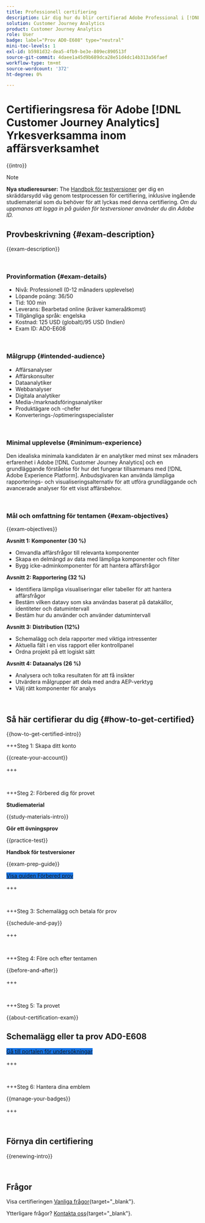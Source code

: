 ```yaml
---
title: Professionell certifiering
description: Lär dig hur du blir certifierad Adobe Professional i [!DNL Customer Journey Analytics]
solution: Customer Journey Analytics
product: Customer Journey Analytics
role: User
badge: label="Prov AD0-E608" type="neutral"
mini-toc-levels: 1
exl-id: b5981d32-dea5-4fb9-be3e-809ec890513f
source-git-commit: 4daee1a45d9b689dca28e51d4dc14b313a56faef
workflow-type: tm+mt
source-wordcount: '372'
ht-degree: 0%

---
```


# Certifieringsresa för Adobe [!DNL Customer Journey Analytics] Yrkesverksamma inom affärsverksamhet

{{intro}}

>[!NOTE]
>
>**Nya studieresurser:** The [Handbok för testversioner](https://app.rockinfo.com/courses/playScorm/375) ger dig en skräddarsydd väg genom testprocessen för certifiering, inklusive ingående studiematerial som du behöver för att lyckas med denna certifiering. _Om du uppmanas att logga in på guiden för testversioner använder du din Adobe ID._

## Provbeskrivning {#exam-description}

{{exam-description}}

<br>

### Provinformation {#exam-details}

* Nivå: Professionell (0-12 månaders upplevelse)
* Löpande poäng: 36/50
* Tid: 100 min
* Leverans: Bearbetad online (kräver kameraåtkomst)
* Tillgängliga språk: engelska
* Kostnad: 125 USD (globalt)/95 USD (Indien)
* Exam ID: AD0-E608

<br>

### Målgrupp {#intended-audience}

* Affärsanalyser
* Affärskonsulter
* Dataanalytiker
* Webbanalyser
* Digitala analytiker
* Media-/marknadsföringsanalytiker
* Produktägare och -chefer
* Konverterings-/optimeringsspecialister

<br>

### Minimal upplevelse {#minimum-experience}

Den idealiska minimala kandidaten är en analytiker med minst sex månaders erfarenhet i Adobe [!DNL Customer Journey Analytics] och en grundläggande förståelse för hur det fungerar tillsammans med [!DNL Adobe Experience Platform]. Anbudsgivaren kan använda lämpliga rapporterings- och visualiseringsalternativ för att utföra grundläggande och avancerade analyser för ett visst affärsbehov.

<br>

### Mål och omfattning för tentamen {#exam-objectives}

{{exam-objectives}}

**Avsnitt 1: Komponenter (30 %)**

* Omvandla affärsfrågor till relevanta komponenter
* Skapa en delmängd av data med lämpliga komponenter och filter
* Bygg icke-adminkomponenter för att hantera affärsfrågor

**Avsnitt 2: Rapportering (32 %)**

* Identifiera lämpliga visualiseringar eller tabeller för att hantera affärsfrågor
* Bestäm vilken datavy som ska användas baserat på datakällor, identiteter och datumintervall
* Bestäm hur du använder och använder datumintervall

**Avsnitt 3: Distribution (12%)**

* Schemalägg och dela rapporter med viktiga intressenter
* Aktuella fält i en viss rapport eller kontrollpanel
* Ordna projekt på ett logiskt sätt

**Avsnitt 4: Dataanalys (26 %)**

* Analysera och tolka resultaten för att få insikter
* Utvärdera målgrupper att dela med andra AEP-verktyg
* Välj rätt komponenter för analys

<br>

## Så här certifierar du dig {#how-to-get-certified}

{{how-to-get-certified-intro}}

+++Steg 1: Skapa ditt konto

{{create-your-account}}

+++

<br>

+++Steg 2: Förbered dig för provet

**Studiematerial**

{{study-materials-intro}}

**Gör ett övningsprov**

{{practice-test}}

**Handbok för testversioner**

{{exam-prep-guide}}

<a href="https://app.rockinfo.com/courses/playScorm/375" target="_blank" class="spectrum-Button spectrum-Button--fill spectrum-Button--accent spectrum-Button--sizeM is-margin-bottom-big-big at-element-click-tracking" style="background-color:#1473E6">

<span class="spectrum-Button-label has-no-wrap">
   Visa guiden Förbered prov
</span>
</a>

+++

<br>

+++Steg 3: Schemalägg och betala för prov

{{schedule-and-pay}}

+++

<br>

+++Steg 4: Före och efter tentamen

{{before-and-after}}

+++

<br>

+++Steg 5: Ta provet

{{about-certification-exam}}

## Schemalägg eller ta prov AD0-E608

<a href="https://www.certmetrics.com/adobe/candidate/examity_sso.aspx?eid=AD0-E608" target="_blank" class="spectrum-Button spectrum-Button--fill spectrum-Button--accent spectrum-Button--sizeM is-margin-bottom-big-big at-element-click-tracking" style="background-color:#1473E6">

<span class="spectrum-Button-label has-no-wrap">
   Gå till portalen för undersökningar
</span>
</a>

+++

<br>

+++Steg 6: Hantera dina emblem

{{manage-your-badges}}

+++

<br>

## Förnya din certifiering

{{renewing-intro}}

<br>

## Frågor

Visa certifieringen [Vanliga frågor](https://experienceleague.adobe.com/docs/certification/certification/faq.html){target="_blank"}.

Ytterligare frågor? [Kontakta oss](mailto:certif@adobe.com){target="_blank"}.
